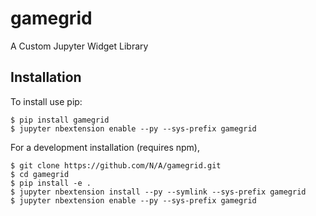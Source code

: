 gamegrid
===============================

A Custom Jupyter Widget Library

Installation
------------

To install use pip:

    $ pip install gamegrid
    $ jupyter nbextension enable --py --sys-prefix gamegrid


For a development installation (requires npm),

    $ git clone https://github.com/N/A/gamegrid.git
    $ cd gamegrid
    $ pip install -e .
    $ jupyter nbextension install --py --symlink --sys-prefix gamegrid
    $ jupyter nbextension enable --py --sys-prefix gamegrid
